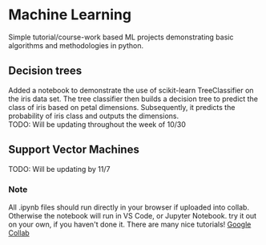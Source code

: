 # Machine Learning
Simple tutorial/course-work based ML projects demonstrating basic algorithms and methodologies in python. 

## Decision trees
Added a notebook to demonstrate the use of scikit-learn TreeClassifier on the iris data set. 
The tree classifier then builds a decision tree to predict the class of iris based on petal dimensions. 
Subsequently, it predicts the probability of iris class and outputs the dimensions.  
TODO: Will be updating throughout the week of 10/30

## Support Vector Machines  
TODO: Will be updating by 11/7  

### Note
All .ipynb files should run directly in your browser if uploaded into collab. 
Otherwise the notebook will run in VS Code, or Jupyter Notebook.
try it out on your own, if you haven't done it. There are many nice tutorials!
<a href="https://colab.research.google.com/">Google Collab<a/>  
